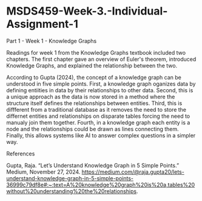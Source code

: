 # MSDS459-Week-3.-Individual-Assignment-1

Part 1 - Week 1 - Knowledge Graphs

Readings for week 1 from the Knowledge Graphs textbook included two chapters.  The first chapter gave an overview of Euler's theorem, introduced Knowledge Graphs, and explained the relationship between the two.

According to Gupta (2024), the concept of a knowledge graph can be understood in five simple points.  First, a knowledge graph oganizes data by defining entiities in data by their relationships to other data.  Second, this is a unique approach as the data is now stored in a method where the structure itself defines the relationships between entities.  Third, this is diffferent from a traditional database as it removes the need to store the differnet entities and relationships on disparate tables forcing the need to manualy join them together.  Fourth, in a knowledge graph each entity is a node and the relationships could be drawn as lines connecting them.  Finally, this allows systems like AI to answer complex questions in a simpler way.

References

Gupta, Raja. “Let’s Understand Knowledge Graph in 5 Simple Points.” Medium, November 27, 2024. https://medium.com/@raja.gupta20/lets-understand-knowledge-graph-in-5-simple-points-36999c79df8e#:~:text=A%20knowledge%20graph%20is%20a,tables%20without%20understanding%20the%20relationships. 
